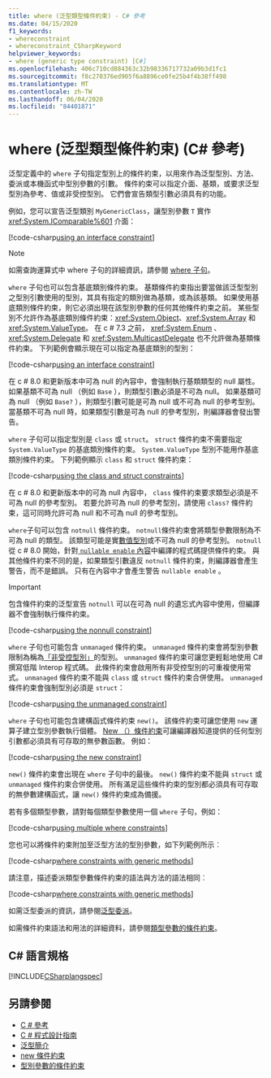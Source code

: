 ```yaml
---
title: where (泛型類型條件約束) - C# 參考
ms.date: 04/15/2020
f1_keywords:
- whereconstraint
- whereconstraint_CSharpKeyword
helpviewer_keywords:
- where (generic type constraint) [C#]
ms.openlocfilehash: 406c710cd884363c32b98336717732a09b3d1fc1
ms.sourcegitcommit: f8c270376ed905f6a8896ce0fe25b4f4b38ff498
ms.translationtype: MT
ms.contentlocale: zh-TW
ms.lasthandoff: 06/04/2020
ms.locfileid: "84401871"
---
```

# <a name="where-generic-type-constraint-c-reference"></a>where (泛型類型條件約束) (C# 參考)

泛型定義中的 `where` 子句指定型別上的條件約束，以用來作為泛型型別、方法、委派或本機函式中型別參數的引數。 條件約束可以指定介面、基類，或要求泛型型別為參考、值或非受控型別。 它們會宣告類型引數必須具有的功能。

例如，您可以宣告泛型類別 `MyGenericClass`，讓型別參數 `T` 實作 <xref:System.IComparable%601> 介面：

[!code-csharp[using an interface constraint](snippets/GenericWhereConstraints.cs#1)]

> [!NOTE]
> 如需查詢運算式中 where 子句的詳細資訊，請參閱 [where 子句](where-clause.md)。

`where` 子句也可以包含基底類別條件約束。 基類條件約束指出要當做該泛型型別之型別引數使用的型別，其具有指定的類別做為基類，或為該基類。 如果使用基底類別條件約束，則它必須出現在該型別參數的任何其他條件約束之前。 某些型別不允許作為基底類別條件約束：<xref:System.Object>、<xref:System.Array> 和 <xref:System.ValueType>。 在 c # 7.3 之前， <xref:System.Enum> 、 <xref:System.Delegate> 和 <xref:System.MulticastDelegate> 也不允許做為基類條件約束。 下列範例會顯示現在可以指定為基底類別的型別：

[!code-csharp[using an interface constraint](snippets/GenericWhereConstraints.cs#2)]

在 c # 8.0 和更新版本中可為 null 的內容中，會強制執行基類類型的 null 屬性。 如果基類不可為 null （例如 `Base` ），則類型引數必須是不可為 null。 如果基類可為 null （例如 `Base?` ），則類型引數可能是可為 null 或不可為 null 的參考型別。 當基類不可為 null 時，如果類型引數是可為 null 的參考型別，則編譯器會發出警告。

`where` 子句可以指定型別是 `class` 或 `struct`。 `struct` 條件約束不需要指定 `System.ValueType` 的基底類別條件約束。 `System.ValueType` 型別不能用作基底類別條件約束。 下列範例顯示 `class` 和 `struct` 條件約束：

[!code-csharp[using the class and struct constraints](snippets/GenericWhereConstraints.cs#3)]

在 c # 8.0 和更新版本中的可為 null 內容中， `class` 條件約束要求類型必須是不可為 null 的參考型別。 若要允許可為 null 的參考型別，請使用 `class?` 條件約束，這可同時允許可為 null 和不可為 null 的參考型別。

`where`子句可以包含 `notnull` 條件約束。 `notnull`條件約束會將類型參數限制為不可為 null 的類型。 該類型可能是實[數值型別](../builtin-types/value-types.md)或不可為 null 的參考型別。 `notnull`從 c # 8.0 開始，針對[ `nullable enable` 內容](../../nullable-references.md#nullable-contexts)中編譯的程式碼提供條件約束。 與其他條件約束不同的是，如果類型引數違反 `notnull` 條件約束，則編譯器會產生警告，而不是錯誤。 只有在內容中才會產生警告 `nullable enable` 。

> [!IMPORTANT]
> 包含條件約束的泛型宣告 `notnull` 可以在可為 null 的遺忘式內容中使用，但編譯器不會強制執行條件約束。

[!code-csharp[using the nonnull constraint](snippets/GenericWhereConstraints.cs#NotNull)]

`where` 子句也可能包含 `unmanaged` 條件約束。 `unmanaged` 條件約束會將型別參數限制為稱為[「非受控型別」](../builtin-types/unmanaged-types.md)的型別。 `unmanaged` 條件約束可讓您更輕鬆地使用 C# 撰寫低階 Interop 程式碼。 此條件約束會啟用所有非受控型別的可重複使用常式。 `unmanaged` 條件約束不能與 `class` 或 `struct` 條件約束合併使用。 `unmanaged` 條件約束會強制型別必須是 `struct`：

[!code-csharp[using the unmanaged constraint](snippets/GenericWhereConstraints.cs#4)]

`where` 子句也可能包含建構函式條件約束 `new()`。 該條件約束可讓您使用 `new` 運算子建立型別參數執行個體。 [New （）條件約束](new-constraint.md)可讓編譯器知道提供的任何型別引數都必須具有可存取的無參數函數。 例如：

[!code-csharp[using the new constraint](snippets/GenericWhereConstraints.cs#5)]

`new()` 條件約束會出現在 `where` 子句中的最後。 `new()` 條件約束不能與 `struct` 或 `unmanaged` 條件約束合併使用。 所有滿足這些條件約束的型別都必須具有可存取的無參數建構函式，讓 `new()` 條件約束成為備援。

若有多個類型參數，請對每個類型參數使用一個 `where` 子句，例如：

[!code-csharp[using multiple where constraints](snippets/GenericWhereConstraints.cs#6)]

您也可以將條件約束附加至泛型方法的型別參數，如下列範例所示︰

[!code-csharp[where constraints with generic methods](snippets/GenericWhereConstraints.cs#7)]

請注意，描述委派類型參數條件約束的語法與方法的語法相同︰

[!code-csharp[where constraints with generic methods](snippets/GenericWhereConstraints.cs#8)]

如需泛型委派的資訊，請參閱[泛型委派](../../programming-guide/generics/generic-delegates.md)。

如需條件約束語法和用法的詳細資料，請參閱[類型參數的條件約束](../../programming-guide/generics/constraints-on-type-parameters.md)。

## <a name="c-language-specification"></a>C# 語言規格

 [!INCLUDE[CSharplangspec](~/includes/csharplangspec-md.md)]

## <a name="see-also"></a>另請參閱

- [C # 參考](../index.md)
- [C # 程式設計指南](../../programming-guide/index.md)
- [泛型簡介](../../programming-guide/generics/index.md)
- [new 條件約束](./new-constraint.md)
- [型別參數的條件約束](../../programming-guide/generics/constraints-on-type-parameters.md)
